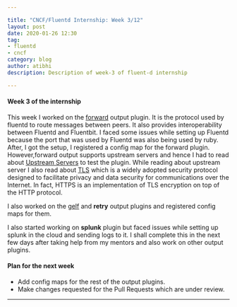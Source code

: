 ```yaml
---

title: "CNCF/Fluentd Internship: Week 3/12"
layout: post
date: 2020-01-26 12:30
tag:
- fluentd
- cncf
category: blog
author: atibhi
description: Description of week-3 of fluent-d internship

---
```


#### Week 3 of the internship

This week I worked on the [forward](https://docs.fluentbit.io/manual/output/forward) output plugin. It is the protocol used by fluentd to route messages between peers. It also provides interoperability between
Fluentd and Fluentbit. I faced some issues while setting up Fluentd because the port that was used by Fluentd was also being used by ruby. After, I got the setup, I registered a config map for the forward plugin. However,forward output supports upstream servers and hence I had to read about [Upstream Servers](https://docs.fluentbit.io/manual/configuration/upstream_servers) to test the plugin. While reading about upstream server I also read about [TLS]( https://www.cloudflare.com/learning/ssl/transport-layer-security-tls/) which is a widely adopted security protocol designed to facilitate privacy and data security for communications over the Internet. In fact, HTTPS is an implementation of TLS encryption on top of the HTTP protocol. 

I also worked on the [gelf](https://docs.fluentbit.io/manual/output/gelf) and **retry** output plugins and registered config maps for them. 

I also started working on **splunk** plugin but faced issues while setting up splunk in the cloud and sending logs to it. I shall complete this in the next few days after taking help from my mentors and also work on other output plugins.


#### Plan for the next week

- Add config maps for the rest of the output plugins.
- Make changes requested for the Pull Requests which are under review.

---
